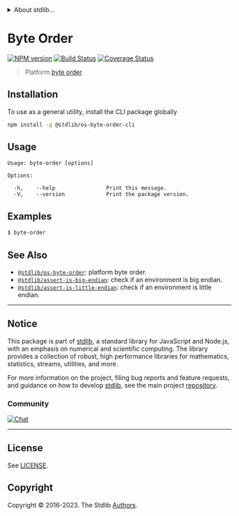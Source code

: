 <!--

@license Apache-2.0

Copyright (c) 2020 The Stdlib Authors.

Licensed under the Apache License, Version 2.0 (the "License");
you may not use this file except in compliance with the License.
You may obtain a copy of the License at

   http://www.apache.org/licenses/LICENSE-2.0

Unless required by applicable law or agreed to in writing, software
distributed under the License is distributed on an "AS IS" BASIS,
WITHOUT WARRANTIES OR CONDITIONS OF ANY KIND, either express or implied.
See the License for the specific language governing permissions and
limitations under the License.

-->


<details>
  <summary>
    About stdlib...
  </summary>
  <p>We believe in a future in which the web is a preferred environment for numerical computation. To help realize this future, we've built stdlib. stdlib is a standard library, with an emphasis on numerical and scientific computation, written in JavaScript (and C) for execution in browsers and in Node.js.</p>
  <p>The library is fully decomposable, being architected in such a way that you can swap out and mix and match APIs and functionality to cater to your exact preferences and use cases.</p>
  <p>When you use stdlib, you can be absolutely certain that you are using the most thorough, rigorous, well-written, studied, documented, tested, measured, and high-quality code out there.</p>
  <p>To join us in bringing numerical computing to the web, get started by checking us out on <a href="https://github.com/stdlib-js/stdlib">GitHub</a>, and please consider <a href="https://opencollective.com/stdlib">financially supporting stdlib</a>. We greatly appreciate your continued support!</p>
</details>

# Byte Order

[![NPM version][npm-image]][npm-url] [![Build Status][test-image]][test-url] [![Coverage Status][coverage-image]][coverage-url] <!-- [![dependencies][dependencies-image]][dependencies-url] -->

> Platform [byte order][endianness].









<!-- C interface documentation. -->





<section class="cli">



<section class="installation">

## Installation

To use as a general utility, install the CLI package globally

```bash
npm install -g @stdlib/os-byte-order-cli
```

</section>

<!-- CLI usage documentation. -->

<section class="usage">

## Usage

```text
Usage: byte-order [options]

Options:

  -h,    --help                Print this message.
  -V,    --version             Print the package version.
```

</section>

<!-- /.usage -->

<section class="examples">

## Examples

```bash
$ byte-order
```

</section>

<!-- /.examples -->

</section>

<!-- /.cli -->

<!-- Section for related `stdlib` packages. Do not manually edit this section, as it is automatically populated. -->

<section class="related">

## See Also

-   <span class="package-name">[`@stdlib/os-byte-order`][@stdlib/os-byte-order]</span><span class="delimiter">: </span><span class="description">platform byte order.</span>
-   <span class="package-name">[`@stdlib/assert-is-big-endian`][@stdlib/assert/is-big-endian]</span><span class="delimiter">: </span><span class="description">check if an environment is big endian.</span>
-   <span class="package-name">[`@stdlib/assert-is-little-endian`][@stdlib/assert/is-little-endian]</span><span class="delimiter">: </span><span class="description">check if an environment is little endian.</span>

</section>

<!-- /.related -->

<!-- Section for all links. Make sure to keep an empty line after the `section` element and another before the `/section` close. -->


<section class="main-repo" >

* * *

## Notice

This package is part of [stdlib][stdlib], a standard library for JavaScript and Node.js, with an emphasis on numerical and scientific computing. The library provides a collection of robust, high performance libraries for mathematics, statistics, streams, utilities, and more.

For more information on the project, filing bug reports and feature requests, and guidance on how to develop [stdlib][stdlib], see the main project [repository][stdlib].

### Community

[![Chat][chat-image]][chat-url]

---

## License

See [LICENSE][stdlib-license].


## Copyright

Copyright &copy; 2016-2023. The Stdlib [Authors][stdlib-authors].

</section>

<!-- /.stdlib -->

<!-- Section for all links. Make sure to keep an empty line after the `section` element and another before the `/section` close. -->

<section class="links">

[npm-image]: http://img.shields.io/npm/v/@stdlib/os-byte-order-cli.svg
[npm-url]: https://npmjs.org/package/@stdlib/os-byte-order-cli

[test-image]: https://github.com/stdlib-js/os-byte-order/actions/workflows/test.yml/badge.svg?branch=v0.1.1
[test-url]: https://github.com/stdlib-js/os-byte-order/actions/workflows/test.yml?query=branch:v0.1.1

[coverage-image]: https://img.shields.io/codecov/c/github/stdlib-js/os-byte-order/main.svg
[coverage-url]: https://codecov.io/github/stdlib-js/os-byte-order?branch=main

<!--

[dependencies-image]: https://img.shields.io/david/stdlib-js/os-byte-order.svg
[dependencies-url]: https://david-dm.org/stdlib-js/os-byte-order/main

-->

[chat-image]: https://img.shields.io/gitter/room/stdlib-js/stdlib.svg
[chat-url]: https://app.gitter.im/#/room/#stdlib-js_stdlib:gitter.im

[stdlib]: https://github.com/stdlib-js/stdlib

[stdlib-authors]: https://github.com/stdlib-js/stdlib/graphs/contributors

[cli-section]: https://github.com/stdlib-js/os-byte-order#cli
[cli-url]: https://github.com/stdlib-js/os-byte-order/tree/cli
[@stdlib/os-byte-order]: https://github.com/stdlib-js/os-byte-order/tree/main

[umd]: https://github.com/umdjs/umd
[es-module]: https://developer.mozilla.org/en-US/docs/Web/JavaScript/Guide/Modules

[deno-url]: https://github.com/stdlib-js/os-byte-order/tree/deno
[umd-url]: https://github.com/stdlib-js/os-byte-order/tree/umd
[esm-url]: https://github.com/stdlib-js/os-byte-order/tree/esm
[branches-url]: https://github.com/stdlib-js/os-byte-order/blob/main/branches.md

[stdlib-license]: https://raw.githubusercontent.com/stdlib-js/os-byte-order/main/LICENSE

[endianness]: https://en.wikipedia.org/wiki/Endianness

<!-- <related-links> -->

[@stdlib/assert/is-big-endian]: https://github.com/stdlib-js/assert-is-big-endian

[@stdlib/assert/is-little-endian]: https://github.com/stdlib-js/assert-is-little-endian

<!-- </related-links> -->

</section>

<!-- /.links -->
